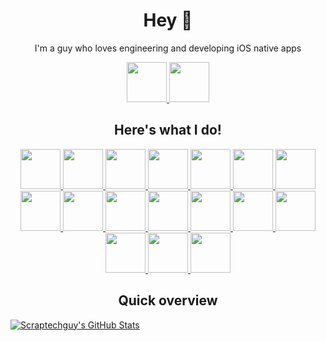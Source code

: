 <h1 align="center">Hey 👋</h1>

<p align="center">I'm a guy who loves engineering and developing iOS native apps</p>

<div align="center">
<a href="https://twitter.com/rostislav_broz"> <img src="https://www.europanostra.org/wp-content/uploads/2017/09/2017-09-Twitter-logo.png" height="64"> </a>
<a href="https://stackoverflow.com/users/14746777/scrap-tech-guy"> <img src="https://upload.wikimedia.org/wikipedia/commons/thumb/e/ef/Stack_Overflow_icon.svg/768px-Stack_Overflow_icon.svg.png" height="64"> </a>
</div>

<h2 align="center">Here's what I do!</h2>

<div align="center">
<a href="https://developer.apple.com/swift/"> <img src="https://qph.fs.quoracdn.net/main-qimg-fbace2c64a40052158f2095e1c653213" height="64"> </a>
<a href="https://developer.apple.com/swift-playgrounds/"> <img src="https://developer.apple.com/assets/elements/icons/swift-playgrounds/swift-playgrounds-96x96_2x.png" height="64"> </a>
<a href="https://developer.apple.com/xcode/swiftui/"> <img src="https://camo.githubusercontent.com/471c6ba43f0f163be29c1b5ae7ba46b4849cc2f075bc0a73b901af14b4524624/68747470733a2f2f646576656c6f7065722e6170706c652e636f6d2f6173736574732f656c656d656e74732f69636f6e732f737769667475692f737769667475692d39367839365f32782e706e67" height="64"> </a>
<a href="https://www.apple.com/macos/monterey/"> <img src="https://upload.wikimedia.org/wikipedia/commons/c/c9/Finder_Icon_macOS_Big_Sur.png" height="64"> </a>
<a href="https://www.apple.com/app-store/"> <img src="https://upload.wikimedia.org/wikipedia/commons/6/67/App_Store_%28iOS%29.svg" height="64"> </a>
<a href="https://appstoreconnect.apple.com/login"> <img src="https://developer.apple.com/assets/elements/icons/asc-outline/asc-outline-128x128_2x.png" height="64"> </a>
<a href="https://developer.apple.com/xcode/"> <img src="https://is2-ssl.mzstatic.com/image/thumb/Purple126/v4/24/0e/2d/240e2d5d-6aef-cecd-fed8-05223333f8af/Xcode-85-220-0-4-2x.png/1200x630bb.png" height="64"> </a>
<a href="https://testflight.apple.com"> <img src="https://developer.apple.com/assets/elements/icons/testflight/testflight-64x64_2x.png" height="64"> </a>
<a href="https://azure.microsoft.com/en-us/"> <img src="https://upload.wikimedia.org/wikipedia/commons/thumb/f/fa/Microsoft_Azure.svg/1200px-Microsoft_Azure.svg.png" height="64"> </a>
<a href="https://www.python.org"> <img src="https://upload.wikimedia.org/wikipedia/commons/thumb/c/c3/Python-logo-notext.svg/1200px-Python-logo-notext.svg.png" height="64"> </a>
<a href="https://www.tensorflow.org"> <img src="https://upload.wikimedia.org/wikipedia/commons/thumb/2/2d/Tensorflow_logo.svg/1200px-Tensorflow_logo.svg.png" height="64"> </a>
<a href="https://www.postgresql.org"> <img src="https://upload.wikimedia.org/wikipedia/commons/thumb/2/29/Postgresql_elephant.svg/1200px-Postgresql_elephant.svg.png" height="64"> </a>
<a href="https://tug.org"> <img src="https://upload.wikimedia.org/wikipedia/commons/thumb/6/68/TeX_logo.svg/1200px-TeX_logo.svg.png" height="64"> </a>
<a href="https://github.com"> <img src="https://upload.wikimedia.org/wikipedia/commons/thumb/9/91/Octicons-mark-github.svg/2048px-Octicons-mark-github.svg.png" height="64"> </a>
<a href="https://desktop.github.com"> <img src="https://cdn.jim-nielsen.com/macos/512/github-desktop-2021-05-20.png" height="64"> </a>
<a href="https://www.unrealengine.com/en-US/"> <img src="https://upload.wikimedia.org/wikipedia/commons/thumb/d/da/Unreal_Engine_Logo.svg/1971px-Unreal_Engine_Logo.svg.png" height="64"> </a>
<a href="https://www.figma.com"> <img src="https://upload.wikimedia.org/wikipedia/commons/3/33/Figma-logo.svg" height="64"> </a>
</div>
  
<h2 align="center">Quick overview</h2>

[![Scraptechguy's GitHub Stats](https://github-readme-stats.vercel.app/api?username=scraptechguy&show_icons=true&theme=radical&include_all_commits=true&count_private=true)](https://github.com/anuraghazra/github-readme-stats)

